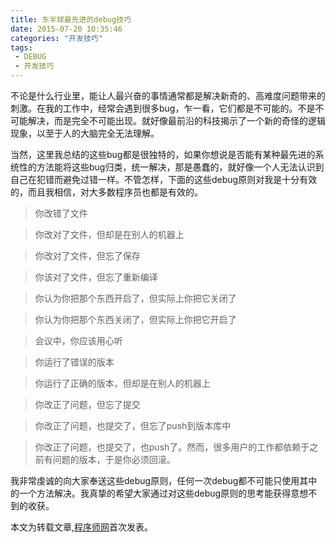 ```yaml
---
title: 东半球最先进的debug技巧
date: 2015-07-20 10:35:46
categories: "开发技巧"
tags: 
 - DEBUG
 - 开发技巧
---
```


不论是什么行业里，能让人最兴奋的事情通常都是解决新奇的、高难度问题带来的刺激。在我的工作中，经常会遇到很多bug，乍一看，它们都是不可能的。不是不可能解决，而是完全不可能出现。就好像最前沿的科技揭示了一个新的奇怪的逻辑现象，以至于人的大脑完全无法理解。 
<!-- more -->
当然，这里我总结的这些bug都是很独特的，如果你想说是否能有某种最先进的系统性的方法能将这些bug归类，统一解决，那是愚蠢的，就好像一个人无法认识到自己在犯错而避免过错一样。不管怎样，下面的这些debug原则对我是十分有效的，而且我相信，对大多数程序员也都是有效的。 

> 你改错了文件

> 你改对了文件，但却是在别人的机器上

> 你改对了文件，但忘了保存

> 你该对了文件，但忘了重新编译

> 你认为你把那个东西开启了，但实际上你把它关闭了

> 你认为你把那个东西关闭了，但实际上你把它开启了

> 会议中，你应该用心听

> 你运行了错误的版本

> 你运行了正确的版本，但却是在别人的机器上

> 你改正了问题，但忘了提交

> 你改正了问题，也提交了，但忘了push到版本库中

> 你改正了问题，也提交了，也push了。然而，很多用户的工作都依赖于之前有问题的版本，于是你必须回滚。

我非常虔诚的向大家奉送这些debug原则，任何一次debug都不可能只使用其中的一个方法解决。我真挚的希望大家通过对这些debug原则的思考能获得意想不到的收获。

本文为转载文章,[程序师网](http://www.techug.com/post/cutting-edge-debugging.html)首次发表。
